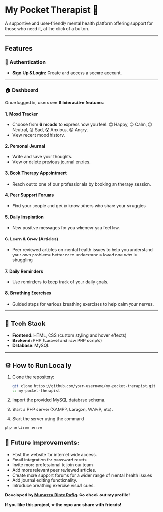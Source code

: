 # My Pocket Therapist 🌼

A supportive and user-friendly mental health platform offering support for those who need it, at the click of a button.  

---

## Features

### 🔐 Authentication
- **Sign Up & Login:** Create and access a secure account.  
---

### 🏠 Dashboard
Once logged in, users see **8 interactive features**:  

#### 1. Mood Tracker  
- Choose from **6 moods** to express how you feel: 😊 Happy, 😌 Calm, 😐 Neutral, 😔 Sad, 😰 Anxious, 😡 Angry.   
- View recent mood history.

#### 2. Personal Journal  
- Write and save your thoughts. 
- View or delete previous journal entries.

#### 3. Book Therapy Appointment  
- Reach out to one of our professionals by booking an therapy session.

#### 4. Peer Support Forums  
- Find your people and get to know others who share your struggles

#### 5. Daily Inspiration  
- New positive messages for you whenevr you feel low.

#### 6. Learn & Grow (Articles)  
- Peer reviewed articles on mental health issues to help you understand your own problems better or to understand a loved one who is struggling.

#### 7. Daily Reminders  
- Use reminders to keep track of your daily goals. 

#### 8. Breathing Exercises  
- Guided steps for various breathing exercises to help calm your nerves.

---

## 🔧 Tech Stack
- **Frontend:** HTML, CSS (custom styling and hover effects)  
- **Backend:** PHP (Laravel and raw PHP scripts)  
- **Database:** MySQL  

---

## ⚙️ How to Run Locally

1. Clone the repository:  
   ```bash
   git clone https://github.com/your-username/my-pocket-therapist.git
   cd my-pocket-therapist
   ```

2. Import the provided MySQL database schema.

3. Start a PHP server (XAMPP, Laragon, WAMP, etc).

4. Start the server using the command
```bash
php artisan serve
```


## 🚀 Future Improvements:
- Host the website for internet wide access.
- Email integration for password resets.
- Invite more professional to join our team
- Add more relevant peer reviewed articles.
- Create more support forums for a wider range of mental health issues
- Add journal editing functionality.
- Introduce breathing exercise visual cues.

**Developed by [Munazza Binte Rafiq](https://github.com/munazza-r). Go check out my profile!**

**If you like this project, ⭐ the repo and share with friends!**

